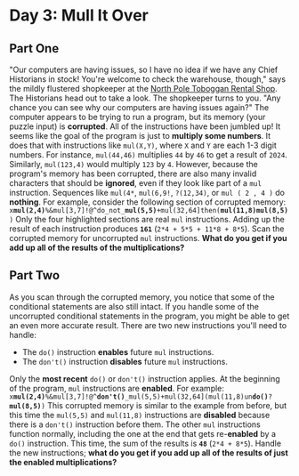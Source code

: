 # Day 3: Mull It Over

## Part One

"Our computers are having issues, so I have no idea if we have any Chief Historians
in stock! You're welcome to check the warehouse, though," says the mildly flustered
shopkeeper at the [North Pole Toboggan Rental Shop](/2020/day/2).
The Historians head out to take a look. The shopkeeper turns to you.
"Any chance you can see why our computers are having issues again?"
The computer appears to be trying to run a program, but its memory (your puzzle input)
is **corrupted**. All of the instructions have been jumbled up!
It seems like the goal of the program is just to **multiply some numbers**.
It does that with instructions like `mul(X,Y)`, where `X` and `Y` are each 1-3 digit
numbers. For instance, `mul(44,46)` multiplies `44` by `46` to get a result of `2024`.
Similarly, `mul(123,4)` would multiply `123` by `4`.
However, because the program's memory has been corrupted, there are also many invalid
characters that should be **ignored**, even if they look like part of a `mul` instruction.
Sequences like `mul(4*`, `mul(6,9!`, `?(12,34)`, or `mul ( 2 , 4 )` do **nothing**.
For example, consider the following section of corrupted memory:
`x`**`mul(2,4)`**`%&mul[3,7]!@^do_not_`**`mul(5,5)`**`+mul(32,64]then(`**`mul(11,8)mul(8,5)`**`)`
Only the four highlighted sections are real `mul` instructions. Adding up the result of each instruction produces **`161`** (`2*4 + 5*5 + 11*8 + 8*5`).
Scan the corrupted memory for uncorrupted `mul` instructions. **What do you get if you add up all of the results of the multiplications?**

## Part Two

As you scan through the corrupted memory, you notice that some of the conditional statements are also still intact. If you handle some of the uncorrupted conditional statements in the program, you might be able to get an even more accurate result.
There are two new instructions you'll need to handle:

- The `do()` instruction **enables** future `mul` instructions.
- The `don't()` instruction **disables** future `mul` instructions.

Only the **most recent** `do()` or `don't()` instruction applies. At the beginning of the program, `mul` instructions are **enabled**.
For example:
`x`**`mul(2,4)`**`%&mul[3,7]!@^`**`don't()`**`_mul(5,5)+mul(32,64](mul(11,8)un`**`do()`**`?`**`mul(8,5)`**`)`
This corrupted memory is similar to the example from before, but this time the `mul(5,5)` and `mul(11,8)` instructions are **disabled** because there is a `don't()` instruction before them. The other `mul` instructions function normally, including the one at the end that gets re-**enabled** by a `do()` instruction.
This time, the sum of the results is **`48`** (`2*4 + 8*5`).
Handle the new instructions; **what do you get if you add up all of the results of just the enabled multiplications?**

